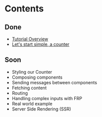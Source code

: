 # Contents

## Done

- [Tutorial Overview](readme.md)
- [Let's start simple, a counter](counter.md)

## Soon

- Styling our Counter
- Composing components
- Sending messages between components
- Fetching content
- Routing
- Handling complex inputs with FRP
- Real world example
- Server Side Rendering (SSR)
